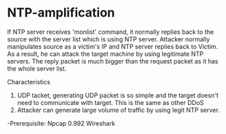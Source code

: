 # NTP-amplification

If NTP server receives 'monlist' command, it normally replies back to the source with the server list which is using NTP server. Attacker normally manipulates source as a victim's IP and NTP server replies back to Victim. As a result, he can attack the target machine by using legitimate NTP servers. The reply packet is much bigger than the request packet as it has the whole server list. 

Characteristics
1. UDP tacket, generating UDP packet is so simple and the target doesn't need to communicate with target. This is the same as other DDoS
2. Attacker can generate large volume of traffic by using legit NTP server.



-Prerequisite: 
Npcap 0.992
Wireshark
